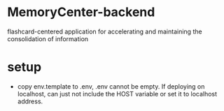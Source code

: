 # MemoryCenter-backend
flashcard-centered application for accelerating and maintaining the consolidation of information

# setup
- copy env.template to .env, .env cannot be empty. If deploying on localhost, can just not include the HOST variable or set it to localhost address. 